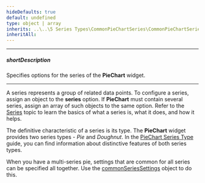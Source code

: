 ```yaml
---
hideDefaults: true
default: undefined
type: object | array
inherits: ..\..\5 Series Types\CommonPieChartSeries\CommonPieChartSeries.md
inheritAll: 
---
```

---
##### shortDescription
Specifies options for the series of the **PieChart** widget.

---
A series represents a group of related data points. To configure a series, assign an object to the **series** option. If **PieChart** must contain several series, assign an array of such objects to the same option. Refer to the [Series](/concepts/20%20Data%20Visualization/10%20Charts/30%20PieChart%20Elements/010%20Series.md '/Documentation/Guide/Data_Visualization/Charts/PieChart_Elements/#Series') topic to learn the basics of what a series is, what it does, and how it helps.

The definitive characteristic of a series is its type. The **PieChart** widget provides two series types - *Pie* and *Doughnut*. In the [PieChart Series Type](/Documentation/Guide/Data_Visualization/Charts/PieChart_Series_Types/#PieChart_Series_Types) guide, you can find information about distinctive features of both series types.

When you have a multi-series pie, settings that are common for all series can be specified all together. Use the [commonSeriesSettings](/api-reference/20%20Data%20Visualization%20Widgets/15%20dxPieChart/1%20Configuration/commonSeriesSettings '/Documentation/ApiReference/Data_Visualization_Widgets/dxPieChart/Configuration/commonSeriesSettings/') object to do this.